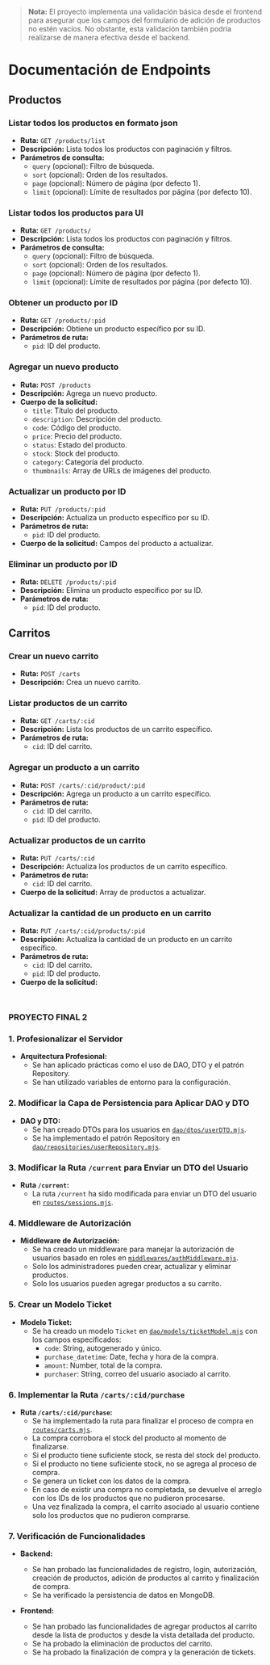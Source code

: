 
> **Nota:** El proyecto implementa una validación básica desde el frontend para asegurar que los campos del formulario de adición de productos no estén vacíos. No obstante, esta validación también podría realizarse de manera efectiva desde el backend.


# Documentación de Endpoints

## Productos

### Listar todos los productos en formato json
- **Ruta:** `GET /products/list`
- **Descripción:** Lista todos los productos con paginación y filtros.
- **Parámetros de consulta:**
  - `query` (opcional): Filtro de búsqueda.
  - `sort` (opcional): Orden de los resultados.
  - `page` (opcional): Número de página (por defecto 1).
  - `limit` (opcional): Límite de resultados por página (por defecto 10).

### Listar todos los productos para UI
- **Ruta:** `GET /products/`
- **Descripción:** Lista todos los productos con paginación y filtros.
- **Parámetros de consulta:**
  - `query` (opcional): Filtro de búsqueda.
  - `sort` (opcional): Orden de los resultados.
  - `page` (opcional): Número de página (por defecto 1).
  - `limit` (opcional): Límite de resultados por página (por defecto 10).
  
### Obtener un producto por ID
- **Ruta:** `GET /products/:pid`
- **Descripción:** Obtiene un producto específico por su ID.
- **Parámetros de ruta:**
  - `pid`: ID del producto.

### Agregar un nuevo producto
- **Ruta:** `POST /products`
- **Descripción:** Agrega un nuevo producto.
- **Cuerpo de la solicitud:**
  - `title`: Título del producto.
  - `description`: Descripción del producto.
  - `code`: Código del producto.
  - `price`: Precio del producto.
  - `status`: Estado del producto.
  - `stock`: Stock del producto.
  - `category`: Categoría del producto.
  - `thumbnails`: Array de URLs de imágenes del producto.

### Actualizar un producto por ID
- **Ruta:** `PUT /products/:pid`
- **Descripción:** Actualiza un producto específico por su ID.
- **Parámetros de ruta:**
  - `pid`: ID del producto.
- **Cuerpo de la solicitud:** Campos del producto a actualizar.

### Eliminar un producto por ID
- **Ruta:** `DELETE /products/:pid`
- **Descripción:** Elimina un producto específico por su ID.
- **Parámetros de ruta:**
  - `pid`: ID del producto.

## Carritos

### Crear un nuevo carrito
- **Ruta:** `POST /carts`
- **Descripción:** Crea un nuevo carrito.

### Listar productos de un carrito
- **Ruta:** `GET /carts/:cid`
- **Descripción:** Lista los productos de un carrito específico.
- **Parámetros de ruta:**
  - `cid`: ID del carrito.

### Agregar un producto a un carrito
- **Ruta:** `POST /carts/:cid/product/:pid`
- **Descripción:** Agrega un producto a un carrito específico.
- **Parámetros de ruta:**
  - `cid`: ID del carrito.
  - `pid`: ID del producto.

### Actualizar productos de un carrito
- **Ruta:** `PUT /carts/:cid`
- **Descripción:** Actualiza los productos de un carrito específico.
- **Parámetros de ruta:**
  - `cid`: ID del carrito.
- **Cuerpo de la solicitud:** Array de productos a actualizar.

### Actualizar la cantidad de un producto en un carrito
- **Ruta:** `PUT /carts/:cid/products/:pid`
- **Descripción:** Actualiza la cantidad de un producto en un carrito específico.
- **Parámetros de ruta:**
  - `cid`: ID del carrito.
  - `pid`: ID del producto.
- **Cuerpo de la solicitud:**
  ```json



### PROYECTO FINAL 2 


### 1. Profesionalizar el Servidor

- **Arquitectura Profesional:** 
  - Se han aplicado prácticas como el uso de DAO, DTO y el patrón Repository.
  - Se han utilizado variables de entorno para la configuración.

### 2. Modificar la Capa de Persistencia para Aplicar DAO y DTO

- **DAO y DTO:**
  - Se han creado DTOs para los usuarios en [`dao/dtos/userDTO.mjs`](dao/dtos/userDTO.mjs).
  - Se ha implementado el patrón Repository en [`dao/repositories/userRepository.mjs`](dao/repositories/userRepository.mjs).

### 3. Modificar la Ruta `/current` para Enviar un DTO del Usuario

- **Ruta `/current`:**
  - La ruta `/current` ha sido modificada para enviar un DTO del usuario en [`routes/sessions.mjs`](routes/sessions.mjs).

### 4. Middleware de Autorización

- **Middleware de Autorización:**
  - Se ha creado un middleware para manejar la autorización de usuarios basado en roles en [`middlewares/authMiddleware.mjs`](middlewares/authMiddleware.mjs).
  - Solo los administradores pueden crear, actualizar y eliminar productos.
  - Solo los usuarios pueden agregar productos a su carrito.

### 5. Crear un Modelo Ticket

- **Modelo Ticket:**
  - Se ha creado un modelo `Ticket` en [`dao/models/ticketModel.mjs`](dao/models/ticketModel.mjs) con los campos especificados:
    - `code`: String, autogenerado y único.
    - `purchase_datetime`: Date, fecha y hora de la compra.
    - `amount`: Number, total de la compra.
    - `purchaser`: String, correo del usuario asociado al carrito.

### 6. Implementar la Ruta `/carts/:cid/purchase`

- **Ruta `/carts/:cid/purchase`:**
  - Se ha implementado la ruta para finalizar el proceso de compra en [`routes/carts.mjs`](routes/carts.mjs).
  - La compra corrobora el stock del producto al momento de finalizarse.
  - Si el producto tiene suficiente stock, se resta del stock del producto.
  - Si el producto no tiene suficiente stock, no se agrega al proceso de compra.
  - Se genera un ticket con los datos de la compra.
  - En caso de existir una compra no completada, se devuelve el arreglo con los IDs de los productos que no pudieron procesarse.
  - Una vez finalizada la compra, el carrito asociado al usuario contiene solo los productos que no pudieron comprarse.

### 7. Verificación de Funcionalidades

- **Backend:**
  - Se han probado las funcionalidades de registro, login, autorización, creación de productos, adición de productos al carrito y finalización de compra.
  - Se ha verificado la persistencia de datos en MongoDB.

- **Frontend:**
  - Se han probado las funcionalidades de agregar productos al carrito desde la lista de productos y desde la vista detallada del producto.
  - Se ha probado la eliminación de productos del carrito.
  - Se ha probado la finalización de compra y la generación de tickets.